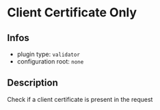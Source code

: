 
# Client Certificate Only

## Infos

* plugin type: `validator`
* configuration root: ``none``

## Description

Check if a client certificate is present in the request






